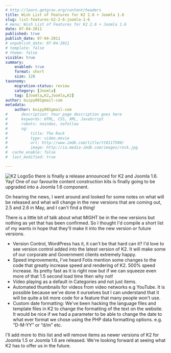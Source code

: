 ```yaml
---
# http://learn.getgrav.org/content/headers
title: Wish List of Features for K2 2.6 + Joomla 1.6
slug: list-features-k2-2-6-joomla-1-6
# menu: Wish List of Features for K2 2.6 + Joomla 1.6
date: 07-04-2011
published: true
publish_date: 07-04-2011
# unpublish_date: 07-04-2011
# template: false
# theme: false
visible: true
summary:
    enabled: true
    format: short
    size: 128
taxonomy:
    migration-status: review
    category: [Joomla]
    tag: [Joomla,K2,Joomla,K2]
author: buipy001gmail-com
metadata:
    author: buipy001gmail-com
#      description: Your page description goes here
#      keywords: HTML, CSS, XML, JavaScript
#      robots: noindex, nofollow
#      og:
#          title: The Rock
#          type: video.movie
#          url: http://www.imdb.com/title/tt0117500/
#          image: http://ia.media-imdb.com/images/rock.jpg
#  cache_enable: false
#  last_modified: true

---
```


![K2 Logo](wp-content/uploads/2011/04/k2-logo-150x80.png "K2 Logo")So there is finally a release announced for K2 and Joomla 1.6. Yay! One of our favourite content construction kits is finally going to be upgraded into a Joomla 1.6 component.

On hearing the news, I went around and looked for some notes on what will be released and what will change in the new versions that are coming out, 2.5 and 2.6 in May, and I can't find a thing!

There is a little bit of talk about what MIGHT be in the new versions but nothing as yet that has been confirmed. So I thought I'd compile a short list of my wants in hope that they'll make it into the new version or future versions.

- Version Control, WordPress has it, it can't be that hard can it? I'd love to see version control added into the latest version of K2. It will make some of our corporate and Government clients extremely happy.
- Speed improvements, I've heard Fotis mention some changes to the code that greatly increase speed and rendering of K2. 500% speed increase. Its pretty fast as it is right now but if we can squeeze even more of that 1.5 second load time then why not!
- Video playing as a default in Categories and not just items.
- Automated thumbnails for videos from video networks e.g YouTube. It is possible because we've done it ourselves but I can understand that it will be quite a bit more code for a feature that many people won't use.
- Custom date formatting: We've been hacking the language files and template files in K2 to change the formatting of the text on the website. It would be nice if we had a parameter to be able to change the date to what ever format we chose using the PHP data formatting options. e.g. “D-M-YY” or “d/m” etc.

I'll add more to this list and will remove items as newer versions of K2 for Joomla 1.5 or Joomla 1.6 are released. We're looking forward at seeing what K2 has to offer us in the future.